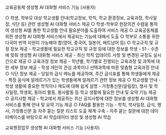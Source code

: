 교육공동체 생성형 AI 대화형 서비스 기능 (사용자)

○ 학생, 학부모 대상 학교생활 안내(학교정보, 학칙, 학교 환경정보, 교육과정, 학사일정, 식단 등) 관련 생성형 AI 대화형 서비스 제공 ○ 학생-학부모 현장의견 수렴을 통하여 생성형 AI를 통한 학교생활 안내 필요분야를 도출하여 서비스 제공 ○ 교육공동체를 위한 생성형 AI 대화형 서비스에서 제공되는 기능에 대해서 도출 ○ 학부모 소통을 위한 다국어 번역 지원이 가능해야 함(영어, 중국어, 일본어, 베트남어 등) ○ 학교규칙 및 규정 정보 제공 - 학교생활에 필요한 학교규칙 및 규정 등에 대한 정보를 학생 - 51 - 수준에 맞춰 생성형 AI 대화형 서비스 제공 - 최신 학칙 업데이트 사항 및 변경된 규정도 실시간으로 제공 ○ 교육과정 정보 제공 - 학년별, 학기별로 진행되는 교육과정 및 과목에 대한 세부 정보 제공 - 학생 개인의 관심 과목이나 선택과목에 따른 맞춤형 교육과정 안내 ○ 식단 정보 제공 - 당일의 급식 메뉴를 제공하며, 주간 급식표를 통해 학생들에게 제공 - 특정 음식에 알레르기가 있는 학생들에게 알레르기 관련 정보 제공 ○ 학교생활 안내 - 학생 생활에 중요한 학칙이나 제도에 대해 쉽게 설명 - 가정통신문(알림장), 행사 및 학사일정, 학생회, 동아리 활동, 봉사활동 등 학교 생활에 필요한 안내 및 요약 기능 제공 ○ 공지사항 제공 - 학교에서 제공하는 최신 공지사항에 대한 정보를 생성형 AI 대화형 서비스를 통해 안내 및 요약 기능 제공 ○ FAQ를 활용한 기능 - 학칙, 학사일정, 급식, 행사, 가정통신문 등 자주 묻는 질문 리스트 도출 체계 구축 - 자주 묻는 질문에 대한 데이터베이스를 바탕으로 AI 학습데이터 생성 및 생성형 AI 학습


교육행정업무 생성형 AI 대화형 서비스 기능 (사용자)

